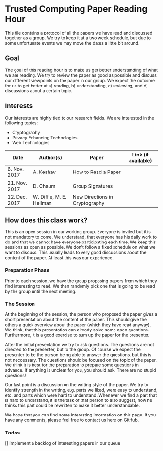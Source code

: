 # Trusted Computing Paper Reading Hour

This file contains a protocol of all the papers we have read and discussed together as a group. We try to keep it at a two week schedule, but due to some unfortunate events we may move the dates a little bit around.

## Goal

The goal of this reading hour is to make us get better understanding of what we are reading. We try to review the paper as good as possible and discuss our different viewpoints on the paper in our group. We expect the outcome for us to get better at a) reading, b) understanding, c) reviewing, and d) discussions about a certain topic. 

## Interests

Our interests are highly tied to our research fields. We are interested in the following topics:

* Cryptography
* Privacy Enhancing Technologies
* Web Technologies

| Date          | Author(s)                | Paper                          | Link (if available) |
| ------------- | ------------------------ | ------------------------------ | ------------------- |
| 6. Nov. 2017  | A. Keshav                | How to Read a Paper            |                     |
| 21. Nov. 2017 | D. Chaum                 | Group Signatures               |                     |
| 12. Dec. 2017 | W. Diffie, M. E. Hellman | New Directions in Cryptography |                     |



## How does this class work?
This is an open session in our working group. Everyone is invited but it is not mandatory to come. We understand, that everyone has his daily work to do and that we cannot have everyone participating each time.
We keep this sessions as open as possible. We don't follow a fixed schedule on what we want to discuss. This usually leads to very good discussions about the content of the paper. At least this was our experience.

### Preparation Phase

Prior to each session, we have the group proposing papers from which they find interesting to read. We then randomly pick one that is going to be read by the group until the next meeting.

### The Session
At the beginning of the session, the person who proposed the paper gives a short presentation about the content of the paper. This should give the others a quick overview about the paper (which they have read anyway). We think, that this presentation can already solve some open questions. Furthermore, it is a good exercise to sum up the paper for the presenter.

After the initial presentation we try to ask questions. The questions are not directed to the presenter, but to the group. Of course we expect the presenter to be the person being able to answer the questions, but this is not neccessary. The questions should be focused on the topic of the paper. We think it is best for the preparation to prepare some questions in advance. If anything is unclear for you, you should ask. There are no stupid questions!

Our last point is a discussion on the writing style of the paper. We try to identify strength in the writing, e.g. parts we liked, were easy to understand, etc. and parts which were hard to understand. Whenever we find a part that is hard to understand, it is the task of that person to also suggest, how he thinks this part could be rewritten to make it better understandable.

We hope that you can find some interesting information on this page. If you have any comments, please feel free to contact us here on GitHub.

### Todos
[] Implement a backlog of interesting papers in our queue
